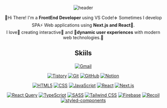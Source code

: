 <div align="center">
  
![header](https://capsule-render.vercel.app/api?type=venom&color=gradient&height=300&section=header&text=FrontEnd&fontSize=90&animation=twinkling)


  
👋Hi There! I'm a **FrontEnd Developer** using VS Code!✈️ Sometimes I develop SPA⚡ Web applications using **Next.js and React**👊.  
I love💙 creating interactive🌼 and 👺**dynamic user experiences** with modern web technologies.🔎
</div>







<div align="center">
 <h2>
   
 Skiils
 </h2>

<!-- Contact Information -->
[![Gmail](https://img.shields.io/badge/chlwjd022@gmail.com-EA4335?style=flat-square&logo=gmail&logoColor=white)](mailto:chlwjd022@gmail.com)

<!-- Platforms -->
[![Tistory](https://img.shields.io/badge/Tistory-000000?style=flat-square&logo=tistory&logoColor=white)](https://www.tistory.com)
[![Git](https://img.shields.io/badge/Git-F05032?style=flat-square&logo=git&logoColor=white)](https://git-scm.com/)
[![GitHub](https://img.shields.io/badge/GitHub-181717?style=flat-square&logo=github&logoColor=white)](https://github.com/)
[![Notion](https://img.shields.io/badge/Notion-000000?style=flat-square&logo=notion&logoColor=white)](https://www.notion.so/)

<!-- Skills -->
[![HTML5](https://img.shields.io/badge/HTML5-E34F26?style=flat-square&logo=HTML5&logoColor=white)](https://developer.mozilla.org/en-US/docs/Web/Guide/HTML/HTML5)
[![CSS](https://img.shields.io/badge/CSS-1572B6?style=flat-square&logo=CSS3&logoColor=white)](https://developer.mozilla.org/en-US/docs/Web/CSS)
[![JavaScript](https://img.shields.io/badge/JavaScript-F7DF1E?style=flat-square&logo=javascript&logoColor=black)](https://developer.mozilla.org/en-US/docs/Web/JavaScript)
[![React](https://img.shields.io/badge/React-61DAFB?style=flat-square&logo=react&logoColor=fff)](https://reactjs.org/)
[![Next.js](https://img.shields.io/badge/Next.js-000000?style=flat-square&logo=next-dot-js&logoColor=white)](https://nextjs.org/)

[![React Query](https://img.shields.io/badge/React%20Query-FF4154?style=flat-square&logo=react-query&logoColor=white)](https://react-query.tanstack.com/)
[![TypeScript](https://img.shields.io/badge/TypeScript-3178C6?style=flat-square&logo=typescript&logoColor=white)](https://www.typescriptlang.org/)
[![SASS](https://img.shields.io/badge/SASS-CC6699?style=flat-square&logo=sass&logoColor=white)](https://sass-lang.com/)
[![Tailwind CSS](https://img.shields.io/badge/Tailwind%20CSS-06B6D4?style=flat-square&logo=tailwind-css&logoColor=white)](https://tailwindcss.com/)
[![Firebase](https://img.shields.io/badge/Firebase-FFCA28?style=flat-square&logo=firebase&logoColor=black)](https://firebase.google.com/)
[![Recoil](https://img.shields.io/badge/Recoil-3578E5?style=flat-square&logo=recoil&logoColor=white)](https://recoiljs.org/)
[![styled-components](https://img.shields.io/badge/styled--components-DB7093?style=flat-square&logo=styled-components&logoColor=white)](https://styled-components.com/)




  

 

</div>

